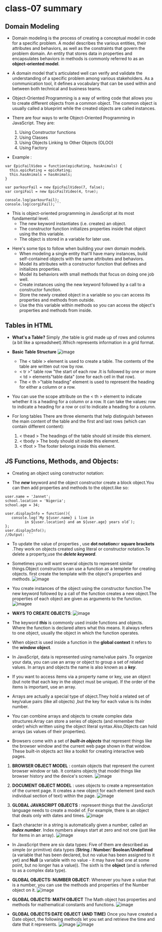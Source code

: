 # class-07 summary
## Domain Modeling
* Domain modeling is the process of creating a conceptual model in code for a specific problem. A model describes the various entities, their attributes and behaviors, as well as the constraints that govern the problem domain. An entity that stores data in properties and encapsulates behaviors in methods is commonly referred to as an **object-oriented model**.

* A domain model that's articulated well can verify and validate the understanding of a specific problem among various stakeholders. As a communication tool, it defines a vocabulary that can be used within and between both technical and business teams.
* Object-Oriented Programming is a way of writing code that allows you to create different objects from a common object. The common object is usually called a blueprint while the created objects are called instances.
* There are four ways to write Object-Oriented Programming in JavaScript. They are:
     1. Using Constructor functions
     2. Using Classes
     3. Using Objects Linking to Other Objects (OLOO)
     4. Using Factory 
* Example : 
```
var EpicFailVideo = function(epicRating, hasAnimals) {
  this.epicRating = epicRating;
  this.hasAnimals = hasAnimals;
}

var parkourFail = new EpicFailVideo(7, false);
var corgiFail = new EpicFailVideo(4, true);

console.log(parkourFail);
console.log(corgiFail);```
```
 - This is object-oriented programming in JavaScript at its most fundamental level.
    + The new keyword instantiates (i.e. creates) an object.
    + The constructor function initializes properties inside that object using the this variable.
    + The object is stored in a variable for later use.
* Here's some tips to follow when building your own domain models.
    + When modeling a single entity that'll have many instances, build self-contained objects with the same attributes and behaviors. 
    + Model its attributes with a constructor function that defines and initializes properties.
    + Model its behaviors with small methods that focus on doing one job well.
    + Create instances using the new keyword followed by a call to a constructor function.
    + Store the newly created object in a variable so you can access its properties and methods from outside.
    + Use the this variable within methods so you can access the object's properties and methods from inside.
## Tables in HTML
* **What's a Table?** Simply ,the table is grid made up of rows and columns (a bit like a spreadsheet).Which represents information in a grid format.
* **Basic Table Structure**
 ![image](https://lh3.googleusercontent.com/proxy/Rvgwr2h11myi1G_qcSf85Rt8pkkAjmvYSR4tSSG6EBhGZDw8zSL0fFBj92fGxV37V862OvO6Qmbv3TauwQY2Cc0Kl0YZg3fpLTZP7aVtXUlItvA7z9HsWl8)

  * The < table > element is used to create a table. The contents of the table are written out row by row.
  * < tr >"  table row "the start of each row .It is followed by one or more < td > elements"table data" (one for each cell in that row).
  * The < th >"table heading" element is used to represent the heading for either a column or a row. 

* You can use the scope attribute on the < th > element to indicate whether it is a heading for a column or a row. It can take the values: row to indicate a heading for a row or col to indicate a heading for a column.
* For long tables There are three elements that help distinguish between the main content of the table and the first and last rows (which can contain different content): 
   1. < thead > The headings of the table should sit inside this element.
   2. < tbody > The body should sit inside this element.
   3. < tfoot > The footer belongs inside this element.

## JS Functions, Methods, and Objects:
* Creating an object using constructor notation: 
 - The ***new*** keyword and the object constructor create a block object.You can then add properties and methods to the object.like so:
 ```const user = new Object(); 
user.name = 'Jannet'; 
school.location = 'Nigeria'; 
school.age = 34; 

user.displayInfo = function(){ 
    console.log(`My ${user.name} i live in  
          in ${user.location} and am ${user.age} years old`); 
};
user.displayInfo();
//Output: ```
```
* To update the value of properties , use **dot notation**or **square brackets** .They work on objects created using literal or constructor notation.To delete a property,use the ***delete keyword***.
* Sometimes you will want several objects to represent similar things.Object constructors can use a function as a templete for creating objects.
first create the template with the object's properties and methods.
 ![image](pic1.png)
* You create instances of the object using the constructor function.The new keyword followed by a call of the function creates a new object.The properties of each object are given as arguments to the function.
![imagee](pic2.png)

* **WAYS TO CREATE OBJECTS**:
![image](pic3.png)

* The keyword ***this*** is commonly used inside functions and objects. Where the function is declared alters what this means. It always refers to one object, usually the object in which the function operates.
* When  object is used inside a function in the **global context** it refers to the **window object**.
* In JavaScript, data is represented using name/value pairs .To organize your data, you can use an array or object to group a set of
related values. In arrays and objects the name is also known as a ***key***.
* If you want to access items via a property name or key, use an object (but note that each key in the object must be unique).
If the order of the items is important, use an array.
* Arrays are actually a special type of object.They hold a related set of key/value pairs (like all objects) ,but the key for each value is its index number.
* You can combine arrays and objects to create complex data structures:Array can store a series of objects (and remember their order) which written using the object literal syntax.Also,Objects can hold arrays (as values of their properties).

* Browsers come with a set of ***built-in objects*** that represent things like the browser window and the current web page shown in that window. These
built-in objects act like a toolkit for creating interactive web pages.
 1. **BROWSER OBJECT MODEL** : contain objects that represent the current browser window or tab. It contains objects that model things like browser history and the device's screen.
 ![image](pic4.png) 
 
 2. **DOCUMENT OBJECT MODEL** : uses objects to create a representation of the current page. It creates a new object for each element (and each individual section of text) within the page.
 ![image](pic5.png)
 3. **GLOBAL JAVASCRIPT OBJECTS** : represent things that the JavaScript language needs to create a model of. For example, there is an object that deals only with dates and times.
 ![image](pic6.png)
* Each character in a string is automatically given a number, called an ***index number***. Index numbers always start at zero and not one (just like for items in an array).
![image](pic7.png)
* In JavaScript there are six data types: Five of them are described as simple (or primitive) data types (**String** / **Number**/ **Boolean**/**Undefined** (a variable that has been declared, but no value has been assigned to it yet) and **Null** (a variable with no value - it may have had one at some point, but no longer has a value)). The sixth is the **object** (and is referred to as a complex data type).
* **GLOBAL OBJECTS: NUMBER OBJECT**: Whenever you have a value that is a number, you can use the methods and properties of the Number object on it.
![image](pic8.png)

* **GLOBAL OBJECTS: MATH OBJECT** The Math object has properties and methods for mathematical constants and functions.
![image](pic9.png)
* **GLOBAL OBJECTS:DATE OBJECT (AND TIME)** Once you have created a Date object, the following methods let you set
and retrieve the time and date that it represents.
![image](pic10.png)
![image](pic11.png)





